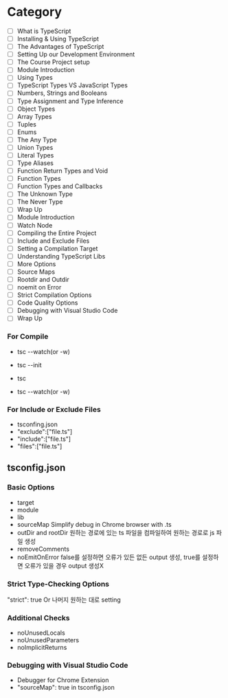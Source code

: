 # Category

- [ ] What is TypeScript
- [ ] Installing & Using TypeScript
- [ ] The Advantages of TypeScript
- [ ] Setting Up our Development Environment
- [ ] The Course Project setup
- [ ] Module Introduction
- [ ] Using Types
- [ ] TypeScript Types VS JavaScript Types
- [ ] Numbers, Strings and Booleans
- [ ] Type Assignment and Type Inference
- [ ] Object Types
- [ ] Array Types
- [ ] Tuples
- [ ] Enums
- [ ] The Any Type
- [ ] Union Types
- [ ] Literal Types
- [ ] Type Aliases
- [ ] Function Return Types and Void
- [ ] Function Types
- [ ] Function Types and Callbacks
- [ ] The Unknown Type
- [ ] The Never Type
- [ ] Wrap Up
- [ ] Module Introduction
- [ ] Watch Node
- [ ] Compiling the Entire Project
- [ ] Include and Exclude Files
- [ ] Setting a Compilation Target
- [ ] Understanding TypeScript Libs
- [ ] More Options
- [ ] Source Maps
- [ ] Rootdir and Outdir
- [ ] noemit on Error
- [ ] Strict Compilation Options
- [ ] Code Quality Options
- [ ] Debugging with Visual Studio Code
- [ ] Wrap Up

### For Compile
- tsc --watch(or -w)

- tsc --init
- tsc
- tsc --watch(or -w)

### For Include or Exclude Files
- tsconfing.json
- "exclude":["file.ts"]
- "include":["file.ts"]
- "files":["file.ts"]

## tsconfig.json

### Basic Options

- target
- module
- lib
- sourceMap
Simplify debug in Chrome browser with .ts
- outDir and rootDir
원하는 경로에 있는 ts 파일을 컴파일하여 원하는 경로로 js 파일 생성
- removeComments
- noEmitOnError
false를 설정하면 오류가 있든 없든 output 생성, true를 설정하면 오류가 있을 경우 output 생성X

### Strict Type-Checking Options
"strict": true Or 나머지 원하는 대로 setting

### Additional Checks
- noUnusedLocals
- noUnusedParameters
- noImplicitReturns

### Debugging with Visual Studio Code
- Debugger for Chrome Extension
- "sourceMap": true in tsconfig.json
